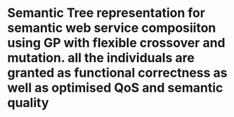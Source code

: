 # Semantic Tree representation for semantic web service composiiton using GP with flexible crossover and mutation. all the individuals are granted as functional correctness as well as optimised QoS and semantic quality
